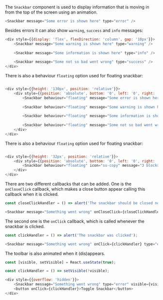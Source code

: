 The `Snackbar` component is used to display information that is moving in from the top of the screen using an animation.

```javascript
<Snackbar message="Some error is shown here" type="error" />
```

Besides errors it can also show `warning`, `success` and `info` messages:

```javascript
<div style={{display: 'flex', flexDirection: 'column', gap: '10px'}}>
    <Snackbar message="Some warning is shown here" type="warning" />
    
    <Snackbar message="Some information is shown here" type="info" />
    
    <Snackbar message="Some not so bad went wrong" type="success" />
</div>
```

There is also a behaviour `floating` option used for floating snackbar:

```javascript

<div style={{height: '130px', position: 'relative'}}>
    <div style={{position: 'absolute', bottom: '0', left: '0', right: '0', display: 'flex', flexDirection: 'column', alignItems: 'center', gap: '10px', marginLeft: 'auto', marginRight: 'auto', width: 'fit-content'}}>
        <Snackbar behaviour="floating" message="Some error is shown here" type="error" />
        
        <Snackbar behaviour="floating" message="Some warning is shown here" type="warning" />
        
        <Snackbar behaviour="floating" message="Some information is shown here" type="info" />
        
        <Snackbar behaviour="floating" message="Some not so bad went wrong" type="success" />
    </div>
</div>
```

There is also a behaviour `floating` option used for floating snackbar:

```javascript

<div style={{height: '32px', position: 'relative'}}>
    <div style={{position: 'absolute', bottom: '0', left: '0', right: '0', display: 'flex', flexDirection: 'column', alignItems: 'center', gap: '10px', marginLeft: 'auto', marginRight: 'auto', width: 'fit-content'}}>
        <Snackbar behaviour="floating" icon="su-copy" message="3 blocks copied to clipboard" type="info" />
    </div>
</div>
```

There are two different callbacks that can be added. One is the `onCloseClick` callback, which makes a close button
appear calling this callback when it is clicked.

```javascript
const closeClickHandler = () => alert('The snackbar should be closed now');

<Snackbar message="Something went wrong" onCloseClick={closeClickHandler} type="error" />
```

The second one is the `onClick` callback, which is called whenever the snackbar is clicked.

```javascript
const clickHandler = () => alert('The snackbar was clicked');

<Snackbar message="Something went wrong" onClick={clickHandler} type="error" />
```

The toolbar is also animated when it (dis)appears.

```javascript
const [visible, setVisible] = React.useState(true);

const clickHandler = () => setVisible(!visible);

<div style={{overflow: 'hidden'}}>
    <Snackbar message="Something went wrong" type="error" visible={visible} />
    <button onClick={clickHandler}>Toggle Snackbar</button>
</div>
```
